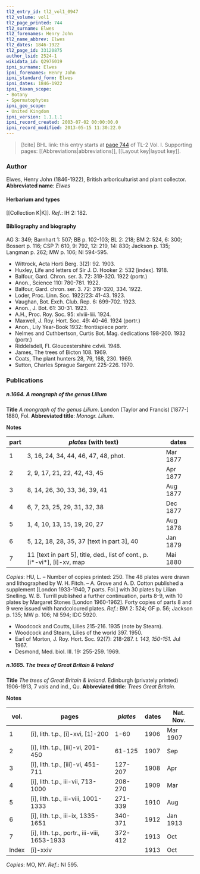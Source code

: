 ```yaml
---
tl2_entry_id: tl2_vol1_0947
tl2_volume: vol1
tl2_page_printed: 744
tl2_surname: Elwes
tl2_forenames: Henry John
tl2_name_abbrev: Elwes
tl2_dates: 1846-1922
tl2_page_id: 33120875
author_lsid: 2524-1
wikidata_id: Q2976019
ipni_surname: Elwes
ipni_forenames: Henry John
ipni_standard_form: Elwes
ipni_dates: 1846-1922
ipni_taxon_scope: 
- Botany
- Spermatophytes
ipni_geo_scope: 
- United Kingdom
ipni_version: 1.1.1.1
ipni_record_created: 2003-07-02 00:00:00.0
ipni_record_modified: 2013-05-15 11:30:22.0
---
```



> [!cite] BHL link: this entry starts at [page 744](https://www.biodiversitylibrary.org/page/33120875) of TL-2 Vol. I.
> Supporting pages: [[Abbreviations|abbreviations]], [[Layout key|layout key]].

### Author

Elwes, Henry John (1846-1922), British arboriculturist and plant collector. 
**Abbreviated name**: *Elwes*

#### Herbarium and types

[[Collection K|K]].
*Ref*.: IH 2: 182.

#### Bibliography and biography

AG 3: 349; Barnhart 1: 507; BB p. 102-103; BL 2: 218; BM 2: 524, 6: 300; Bossert p. 116; CSP 7: 610, 9: 792, 12: 219, 14: 830; Jackson p. 135; Langman p. 262; MW p. 106; NI 594-595.
- Wittrock, Acta Horti Berg. 3(2): 92. 1903.
- Huxley, Life and letters of Sir J. D. Hooker 2: 532 \[index\]. 1918.
- Balfour, Gard. Chron. ser. 3. 72: 319-320. 1922 (portr.)
- Anon., Science 110: 780-781. 1922.
- Balfour, Gard. chron. ser. 3. 72: 319-320, 334. 1922.
- Loder, Proc. Linn. Soc. 1922/23: 41-43. 1923.
- Vaughan, Bot. Exch. Club. Rep. 6: 699-702. 1923.
- Anon., J. Bot. 61: 30-31. 1923.
- A.H., Proc. Roy. Soc. 95: xlviii-liii. 1924.
- Maxwell, J. Roy. Hort. Soc. 49: 40-46. 1924 (portr.)
- Anon., Lily Year-Book 1932: frontispiece portr.
- Nelmes and Cuthbertson, Curtis Bot. Mag. dedications 198-200. 1932 (portr.)
- Riddelsdell, Fl. Gloucestershire cxlvii. 1948.
- James, The trees of Bicton 108. 1969.
- Coats, The plant hunters 28, 79, 168, 230. 1969.
- Sutton, Charles Sprague Sargent 225-226. 1970.

### Publications

##### n.1664. A mongraph of the genus Lilium

**Title**
*A mongraph of the genus Lilium*. London (Taylor and Francis) \[1877-\] 1880, Fol.
**Abbreviated title**: *Monogr. Lilium*.

**Notes**

|part	|*plates* (with text)	|dates|
|---	|---	|---	|
|1	|3, 16, 24, 34, 44, 46, 47, 48, phot.	|Mar 1877|
|2	|2, 9, 17, 21, 22, 42, 43, 45	|Apr 1877|
|3	|8, 14, 26, 30, 33, 36, 39, 41	|Aug 1877|
|4	|6, 7, 23, 25, 29, 31, 32, 38	|Dec 1877|
|5	|1, 4, 10, 13, 15, 19, 20, 27	|Aug 1878|
|6	|5, 12, 18, 28, 35, 37 \[text in part 3\], 40	|Jan 1879|
|7	|11 \[text in part 5\], title, ded., list of cont., p. \[i\*-vi\*\], \[i\]-xv, map	|Mai 1880|

*Copies*: HU, L. – Number of copies printed: 250. The 48 plates were drawn and lithographed by W. H. Fitch. – A. Grove and A. D. Cotton published a supplement \[London 1933-1940, 7 parts. Fol.\] with 30 plates by Lilian Snelling. W. B. Turrill published a further continuation, parts 8-9, with 10 plates by Margaret Stones \[London 1960-1962\].
Forty copies of parts 8 and 9 were issued with handcoloured plates.
*Ref*.: BM 2: 524; GF p. 56; Jackson p. 135; MW p. 106; NI 594; IDC 5920.
- Woodcock and Coutts, Lilies 215-216. 1935 (note by Stearn).
- Woodcock and Stearn, Lilies of the world 397. 1950.
- Earl of Morton, J. Roy. Hort. Soc. 92(7): 218-287. *t. 143, 150-151.* Jul 1967.
- Desmond, Med. biol. III. 19: 255-259. 1969.

##### n.1665. The trees of Great Britain & Ireland

**Title**
*The trees of Great Britain & Ireland*. Edinburgh (privately printed) 1906-1913, 7 vols and ind., Qu.
**Abbreviated title**: *Trees Great Britain*.

**Notes**

|vol.	|pages	|*plates*	|dates	|Nat. Nov.|
|---	|---	|---	|---	|---	|
|1	|\[i\], lith. t.p., \[i\]-xvi, \[1\]-200	|1-60	|1906	|Mar 1907|
|2	|\[i\], lith. t.p., \[iii\]-vi, 201-450	|61-125	|1907	|Sep|
|3	|\[i\], lith. t.p., \[iii\]-vi, 451-711	|127-207	|1908	|Apr|
|4	|\[i\], lith. t.p., iii-vii, 713-1000	|208-270	|1909	|Mar|
|5	|\[i\], lith. t.p., iii-viii, 1001-1333	|271-339	|1910	|Aug|
|6	|\[i\], lith. t.p., iii-ix, 1335-1651	|340-371	|1912	|Jan 1913|
|7	|\[i\], lith. t.p., portr., iii-viii, 1653-1933	|372-412	|1913	|Oct|
|Index	|\[i\]-xxiv	|	|1913	|Oct|

*Copies*: MO, NY.
*Ref*.: NI 595.


